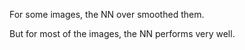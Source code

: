 For some images, the NN over smoothed them.

But for most of the images, the NN performs very well.





